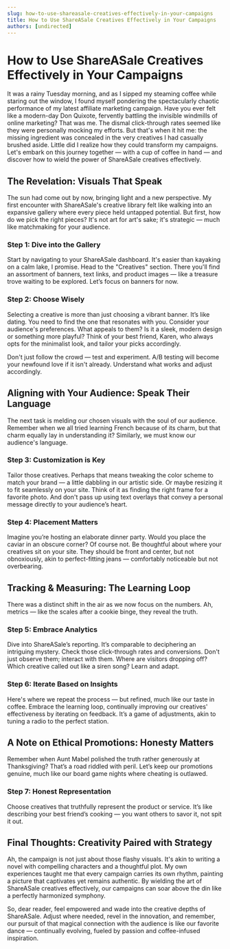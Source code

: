 ```yaml
---
slug: how-to-use-shareasale-creatives-effectively-in-your-campaigns
title: How to Use ShareASale Creatives Effectively in Your Campaigns
authors: [undirected]
---
```



# How to Use ShareASale Creatives Effectively in Your Campaigns

It was a rainy Tuesday morning, and as I sipped my steaming coffee while staring out the window, I found myself pondering the spectacularly chaotic performance of my latest affiliate marketing campaign. Have you ever felt like a modern-day Don Quixote, fervently battling the invisible windmills of online marketing? That was me. The dismal click-through rates seemed like they were personally mocking my efforts. But that's when it hit me: the missing ingredient was concealed in the very creatives I had casually brushed aside. Little did I realize how they could transform my campaigns. Let's embark on this journey together — with a cup of coffee in hand — and discover how to wield the power of ShareASale creatives effectively.

## The Revelation: Visuals That Speak

The sun had come out by now, bringing light and a new perspective. My first encounter with ShareASale's creative library felt like walking into an expansive gallery where every piece held untapped potential. But first, how do we pick the right pieces? It's not art for art's sake; it's strategic — much like matchmaking for your audience. 

### Step 1: Dive into the Gallery

Start by navigating to your ShareASale dashboard. It's easier than kayaking on a calm lake, I promise. Head to the "Creatives" section. There you'll find an assortment of banners, text links, and product images — like a treasure trove waiting to be explored. Let’s focus on banners for now.

### Step 2: Choose Wisely

Selecting a creative is more than just choosing a vibrant banner. It’s like dating. You need to find the one that resonates with you. Consider your audience's preferences. What appeals to them? Is it a sleek, modern design or something more playful? Think of your best friend, Karen, who always opts for the minimalist look, and tailor your picks accordingly.

Don't just follow the crowd — test and experiment. A/B testing will become your newfound love if it isn't already. Understand what works and adjust accordingly.

## Aligning with Your Audience: Speak Their Language

The next task is melding our chosen visuals with the soul of our audience. Remember when we all tried learning French because of its charm, but that charm equally lay in understanding it? Similarly, we must know our audience's language.

### Step 3: Customization is Key

Tailor those creatives. Perhaps that means tweaking the color scheme to match your brand — a little dabbling in our artistic side. Or maybe resizing it to fit seamlessly on your site. Think of it as finding the right frame for a favorite photo. And don't pass up using text overlays that convey a personal message directly to your audience’s heart.

### Step 4: Placement Matters

Imagine you’re hosting an elaborate dinner party. Would you place the caviar in an obscure corner? Of course not. Be thoughtful about where your creatives sit on your site. They should be front and center, but not obnoxiously, akin to perfect-fitting jeans — comfortably noticeable but not overbearing.

## Tracking & Measuring: The Learning Loop

There was a distinct shift in the air as we now focus on the numbers. Ah, metrics — like the scales after a cookie binge, they reveal the truth.

### Step 5: Embrace Analytics

Dive into ShareASale’s reporting. It’s comparable to deciphering an intriguing mystery. Check those click-through rates and conversions. Don't just observe them; interact with them. Where are visitors dropping off? Which creative called out like a siren song? Learn and adapt.

### Step 6: Iterate Based on Insights

Here's where we repeat the process — but refined, much like our taste in coffee. Embrace the learning loop, continually improving our creatives' effectiveness by iterating on feedback. It’s a game of adjustments, akin to tuning a radio to the perfect station.

## A Note on Ethical Promotions: Honesty Matters

Remember when Aunt Mabel polished the truth rather generously at Thanksgiving? That’s a road riddled with peril. Let’s keep our promotions genuine, much like our board game nights where cheating is outlawed.

### Step 7: Honest Representation

Choose creatives that truthfully represent the product or service. It’s like describing your best friend’s cooking — you want others to savor it, not spit it out. 

## Final Thoughts: Creativity Paired with Strategy

Ah, the campaign is not just about those flashy visuals. It's akin to writing a novel with compelling characters and a thoughtful plot. My own experiences taught me that every campaign carries its own rhythm, painting a picture that captivates yet remains authentic. By wielding the art of ShareASale creatives effectively, our campaigns can soar above the din like a perfectly harmonized symphony.

So, dear reader, feel empowered and wade into the creative depths of ShareASale. Adjust where needed, revel in the innovation, and remember, our pursuit of that magical connection with the audience is like our favorite dance — continually evolving, fueled by passion and coffee-infused inspiration.